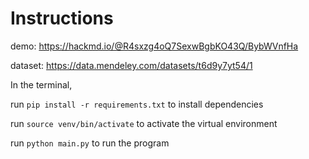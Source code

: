 # Instructions

demo: https://hackmd.io/@R4sxzg4oQ7SexwBgbKO43Q/BybWVnfHa 

dataset: https://data.mendeley.com/datasets/t6d9y7yt54/1 

In the terminal,

run `pip install -r requirements.txt` to install dependencies

run `source venv/bin/activate` to activate the virtual environment

run `python main.py` to run the program
